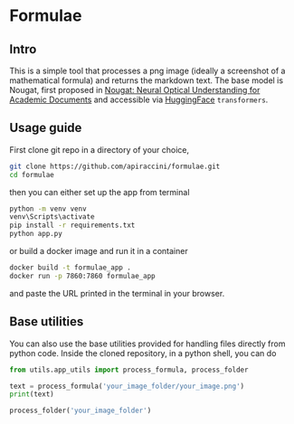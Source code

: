 # Formulae

## Intro

This is a simple tool that processes a png image (ideally a screenshot of a mathematical formula) and returns the markdown text.
The base model is Nougat, first proposed in [Nougat: Neural Optical Understanding for Academic Documents](https://doi.org/10.48550/arXiv.2308.13418) and accessible via [HuggingFace](https://huggingface.co/) `transformers`.

## Usage guide

First clone git repo in a directory of your choice,
```bash
git clone https://github.com/apiraccini/formulae.git
cd formulae
```

then you can either set up the app from terminal
```bash
python -m venv venv
venv\Scripts\activate
pip install -r requirements.txt
python app.py
```

or build a docker image and run it in a container
```bash
docker build -t formulae_app .
docker run -p 7860:7860 formulae_app
```

and paste the URL printed in the terminal in your browser.

## Base utilities

You can also use the base utilities provided for handling files directly from python code.
Inside the cloned repository, in a python shell, you can do
```python
from utils.app_utils import process_formula, process_folder

text = process_formula('your_image_folder/your_image.png')
print(text)

process_folder('your_image_folder')
```

